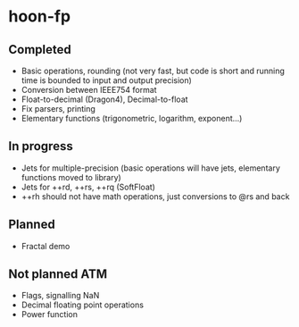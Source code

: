 # hoon-fp

## Completed

* Basic operations, rounding (not very fast, but code is short and running time is bounded to input and output precision)
* Conversion between IEEE754 format
* Float-to-decimal (Dragon4), Decimal-to-float
* Fix parsers, printing
* Elementary functions (trigonometric, logarithm, exponent...)

## In progress

* Jets for multiple-precision (basic operations will have jets, elementary functions moved to library)
* Jets for ++rd, ++rs, ++rq (SoftFloat)
* ++rh should not have math operations, just conversions to @rs and back

## Planned

* Fractal demo

## Not planned ATM

* Flags, signalling NaN
* Decimal floating point operations
* Power function

